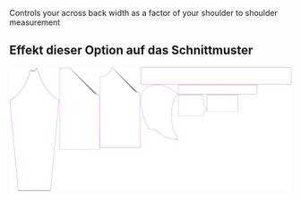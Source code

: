 
Controls your across back width as a factor of your shoulder to shoulder measurement


## Effekt dieser Option auf das Schnittmuster
![This image shows the effect of this option by superimposing several variants that have a different value for this option](hugo_acrossbackfactor_sample.svg "Effect of this option on the pattern")
